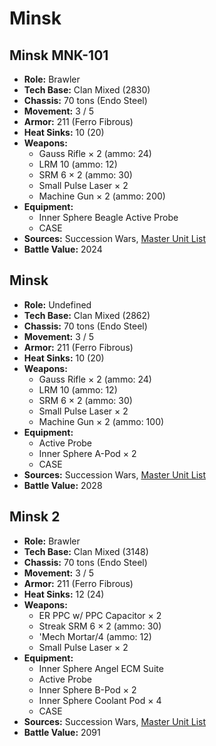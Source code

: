 # Minsk
## Minsk MNK-101
- **Role:** Brawler
- **Tech Base:** Clan Mixed (2830)
- **Chassis:** 70 tons (Endo Steel)
- **Movement:** 3 / 5
- **Armor:** 211 (Ferro Fibrous)
- **Heat Sinks:** 10 (20)
- **Weapons:**
  - Gauss Rifle × 2 (ammo: 24)
  - LRM 10 (ammo: 12)
  - SRM 6 × 2 (ammo: 30)
  - Small Pulse Laser × 2
  - Machine Gun × 2 (ammo: 200)
- **Equipment:**
  - Inner Sphere Beagle Active Probe
  - CASE
- **Sources:** Succession Wars, [Master Unit List](http://masterunitlist.info/Unit/Details/4645/minsk-mnk-101)
- **Battle Value:** 2024

## Minsk
- **Role:** Undefined
- **Tech Base:** Clan Mixed (2862)
- **Chassis:** 70 tons (Endo Steel)
- **Movement:** 3 / 5
- **Armor:** 211 (Ferro Fibrous)
- **Heat Sinks:** 10 (20)
- **Weapons:**
  - Gauss Rifle × 2 (ammo: 24)
  - LRM 10 (ammo: 12)
  - SRM 6 × 2 (ammo: 30)
  - Small Pulse Laser × 2
  - Machine Gun × 2 (ammo: 100)
- **Equipment:**
  - Active Probe
  - Inner Sphere A-Pod × 2
  - CASE
- **Sources:** Succession Wars, [Master Unit List](http://masterunitlist.info/Unit/Details/7640/minsk-standard)
- **Battle Value:** 2028

## Minsk 2
- **Role:** Brawler
- **Tech Base:** Clan Mixed (3148)
- **Chassis:** 70 tons (Endo Steel)
- **Movement:** 3 / 5
- **Armor:** 211 (Ferro Fibrous)
- **Heat Sinks:** 12 (24)
- **Weapons:**
  - ER PPC w/ PPC Capacitor × 2
  - Streak SRM 6 × 2 (ammo: 30)
  - 'Mech Mortar/4 (ammo: 12)
  - Small Pulse Laser × 2
- **Equipment:**
  - Inner Sphere Angel ECM Suite
  - Active Probe
  - Inner Sphere B-Pod × 2
  - Inner Sphere Coolant Pod × 4
  - CASE
- **Sources:** Succession Wars, [Master Unit List](http://masterunitlist.info/Unit/Details/7641/minsk-2)
- **Battle Value:** 2091

